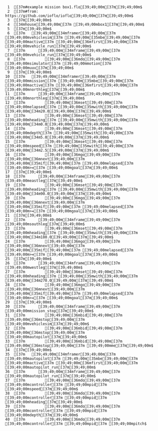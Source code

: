      1	[37m#example mission box1.flo[39;49;00m[37m[39;49;00m$
     2	[37m#from: https://github.com/ioflo/ioflo[39;49;00m[37m[39;49;00m$
     3	[37m[39;49;00m$
     4	[34mhouse[39;49;00m[37m [39;49;00mbox1[37m[39;49;00m$
     5	[37m[39;49;00m$
     6	[37m   [39;49;00m[34mframer[39;49;00m[37m [39;49;00mvehiclesim[37m [39;49;00m[35mbe[39;49;00m[37m [39;49;00mactive[37m [39;49;00m[36mfirst[39;49;00m[37m [39;49;00mvehicle_run[37m[39;49;00m$
     7	[37m      [39;49;00m[34mframe[39;49;00m[37m [39;49;00mvehicle_run[37m[39;49;00m$
     8	[37m         [39;49;00m[36mdo[39;49;00m[37m [39;49;00msimulator[37m [39;49;00mmotion[37m [39;49;00muuv[37m[39;49;00m$
     9	[37m[39;49;00m$
    10	[37m   [39;49;00m[34mframer[39;49;00m[37m [39;49;00mmission[37m [39;49;00m[35mbe[39;49;00m[37m [39;49;00mactive[37m [39;49;00m[36mfirst[39;49;00m[37m [39;49;00mnorthleg[37m[39;49;00m$
    11	[37m      [39;49;00m[34mframe[39;49;00m[37m [39;49;00mnorthleg[37m[39;49;00m$
    12	[37m         [39;49;00m[36mset[39;49;00m[37m [39;49;00melapsed[37m [39;49;00m[35mwith[39;49;00m[37m [39;49;00m[34m20.0[39;49;00m[37m[39;49;00m$
    13	[37m         [39;49;00m[36mset[39;49;00m[37m [39;49;00mheading[37m [39;49;00m[35mwith[39;49;00m[37m [39;49;00m[34m0.0[39;49;00m[37m[39;49;00m$
    14	[37m         [39;49;00m[36mset[39;49;00m[37m [39;49;00mdepth[37m [39;49;00m[35mwith[39;49;00m[37m [39;49;00m[34m5.0[39;49;00m[37m[39;49;00m$
    15	[37m         [39;49;00m[36mset[39;49;00m[37m [39;49;00mspeed[37m [39;49;00m[35mwith[39;49;00m[37m [39;49;00m[34m2.5[39;49;00m[37m[39;49;00m$
    16	[37m         [39;49;00m[36mgo[39;49;00m[37m [39;49;00m[36mnext[39;49;00m[37m [39;49;00m[35mif[39;49;00m[37m [39;49;00melapsed[37m [39;49;00m>=[37m [39;49;00mgoal[37m[39;49;00m$
    17	[37m[39;49;00m$
    18	[37m      [39;49;00m[34mframe[39;49;00m[37m [39;49;00meastleg[37m[39;49;00m$
    19	[37m         [39;49;00m[36mset[39;49;00m[37m [39;49;00mheading[37m [39;49;00m[35mwith[39;49;00m[37m [39;49;00m[34m90.0[39;49;00m[37m[39;49;00m$
    20	[37m         [39;49;00m[36mgo[39;49;00m[37m [39;49;00m[36mnext[39;49;00m[37m [39;49;00m[35mif[39;49;00m[37m [39;49;00melapsed[37m [39;49;00m>=[37m [39;49;00mgoal[37m[39;49;00m$
    21	[37m[39;49;00m$
    22	[37m      [39;49;00m[34mframe[39;49;00m[37m [39;49;00msouthleg[37m[39;49;00m$
    23	[37m         [39;49;00m[36mset[39;49;00m[37m [39;49;00mheading[37m [39;49;00m[35mwith[39;49;00m[37m [39;49;00m[34m180.0[39;49;00m[37m[39;49;00m$
    24	[37m         [39;49;00m[36mgo[39;49;00m[37m [39;49;00m[36mnext[39;49;00m[37m [39;49;00m[35mif[39;49;00m[37m [39;49;00melapsed[37m [39;49;00m>=[37m [39;49;00mgoal[37m[39;49;00m$
    25	[37m[39;49;00m$
    26	[37m      [39;49;00m[34mframe[39;49;00m[37m [39;49;00mwestleg[37m[39;49;00m$
    27	[37m         [39;49;00m[36mset[39;49;00m[37m [39;49;00mheading[37m [39;49;00m[35mwith[39;49;00m[37m [39;49;00m[34m270.0[39;49;00m[37m[39;49;00m$
    28	[37m         [39;49;00m[36mgo[39;49;00m[37m [39;49;00m[36mnext[39;49;00m[37m [39;49;00m[35mif[39;49;00m[37m [39;49;00melapsed[37m [39;49;00m>=[37m [39;49;00mgoal[37m[39;49;00m$
    29	[37m[39;49;00m$
    30	[37m      [39;49;00m[34mframe[39;49;00m[37m [39;49;00mmission_stop[37m[39;49;00m$
    31	[37m         [39;49;00m[36mbid[39;49;00m[37m [39;49;00m[36mstop[39;49;00m[37m [39;49;00mvehiclesim[37m[39;49;00m$
    32	[37m         [39;49;00m[36mbid[39;49;00m[37m [39;49;00m[36mstop[39;49;00m[37m [39;49;00mautopilot[37m[39;49;00m$
    33	[37m         [39;49;00m[36mbid[39;49;00m[37m [39;49;00m[36mstop[39;49;00m[37m [39;49;00mme[37m[39;49;00m$
    34	[37m[39;49;00m$
    35	[37m   [39;49;00m[34mframer[39;49;00m[37m [39;49;00mautopilot[37m [39;49;00m[35mbe[39;49;00m[37m [39;49;00mactive[37m [39;49;00m[36mfirst[39;49;00m[37m [39;49;00mautopilot_run[37m[39;49;00m$
    36	[37m      [39;49;00m[34mframe[39;49;00m[37m [39;49;00mautopilot_run[37m[39;49;00m$
    37	[37m         [39;49;00m[36mdo[39;49;00m[37m [39;49;00mcontroller[37m [39;49;00mpid[37m [39;49;00mspeed[37m[39;49;00m$
    38	[37m         [39;49;00m[36mdo[39;49;00m[37m [39;49;00mcontroller[37m [39;49;00mpid[37m [39;49;00mheading[37m[39;49;00m$
    39	[37m         [39;49;00m[36mdo[39;49;00m[37m [39;49;00mcontroller[37m [39;49;00mpid[37m [39;49;00mdepth[37m[39;49;00m$
    40	[37m         [39;49;00m[36mdo[39;49;00m[37m [39;49;00mcontroller[37m [39;49;00mpid[37m [39;49;00mpitch$
